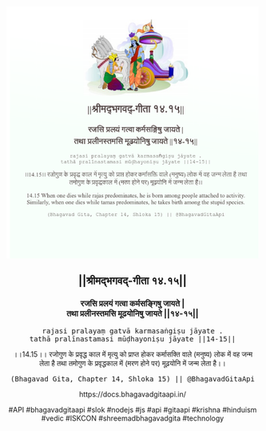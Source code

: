 <img src="../../asset/BG_14_15.png"/>
<center><h2>||श्रीमद्‍भगवद्‍-गीता १४.१५||</h2>
<h3>रजसि प्रलयं गत्वा कर्मसङ्गिषु जायते |<br/>तथा प्रलीनस्तमसि मूढयोनिषु जायते ||१४-१५||</h3>
<pre>rajasi pralayaṃ gatvā karmasaṅgiṣu jāyate .<br/>tathā pralīnastamasi mūḍhayoniṣu jāyate ||14-15||</pre>
<p>।।14.15।। रजोगुण के प्रवृद्ध काल में मृत्यु को प्राप्त होकर कर्मासक्ति वाले (मनुष्य) लोक में वह जन्म लेता है तथा तमोगुण के प्रवृद्धकाल में (मरण होने पर) मूढ़योनि में जन्म लेता है।।</p>
<pre>(Bhagavad Gita, Chapter 14, Shloka 15) || @BhagavadGitaApi</pre><p>https://docs.bhagavadgitaapi.in/</p><p>#API #bhagavadgitaapi #slok #nodejs #js #api #gitaapi #krishna #hinduism #vedic #ISKCON #shreemadbhagavadgita #technology</p></center>